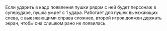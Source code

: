 Если ударить в кадр появления пушки рядом с ней будет персонаж в суперударе, пушка умрет с 1 удара. Работает для пушек выезжающих слева, с выезжающими справа сложнее, второй игрок должен держать экран, чтобы она слишком рано не появилась.